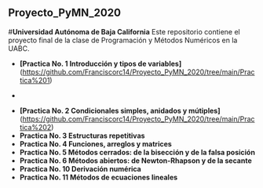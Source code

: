 ## Proyecto_PyMN_2020
#**Universidad Autónoma  de Baja California** 
Este repositorio contiene el proyecto final de la clase de Programación y Métodos Numéricos en la UABC. 
* **[Practica No. 1 Introducción y tipos de variables]** (https://github.com/Franciscorc14/Proyecto_PyMN_2020/tree/main/Practica%201)
-
* **[Practica No. 2 Condicionales simples, anidados y mútiples]** (https://github.com/Franciscorc14/Proyecto_PyMN_2020/tree/main/Practica%202)
* **Practica No. 3 Estructuras repetitivas**
* **Practica No. 4 Funciones, arreglos y matrices**
* **Practica No. 5 Métodos cerrados: de la bisección y de la falsa posición**
* **Practica No. 6 Métodos abiertos: de Newton-Rhapson y de la secante**
* **Practica No. 10 Derivación numérica**
* **Practica No. 11 Métodos de ecuaciones lineales**

